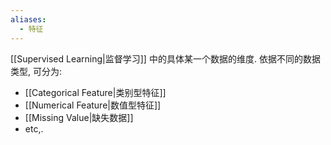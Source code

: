 ```yaml
---
aliases:
  - 特征
---
```

[[Supervised Learning|监督学习]] 中的具体某一个数据的维度.
依据不同的数据类型, 可分为:
- [[Categorical Feature|类别型特征]]
- [[Numerical Feature|数值型特征]]
- [[Missing Value|缺失数据]]
- etc,.